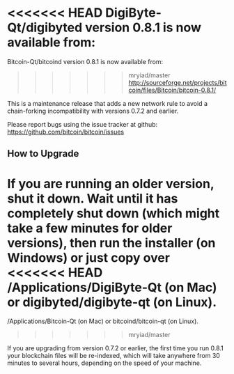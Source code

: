 <<<<<<< HEAD
DigiByte-Qt/digibyted version 0.8.1 is now available from:
=======
Bitcoin-Qt/bitcoind version 0.8.1 is now available from:
>>>>>>> mryiad/master
  http://sourceforge.net/projects/bitcoin/files/Bitcoin/bitcoin-0.8.1/

This is a maintenance release that adds a new network rule to avoid
a chain-forking incompatibility with versions 0.7.2 and earlier.

Please report bugs using the issue tracker at github:
  https://github.com/bitcoin/bitcoin/issues


How to Upgrade
--------------

If you are running an older version, shut it down. Wait
until it has completely shut down (which might take a few minutes for older
versions), then run the installer (on Windows) or just copy over
<<<<<<< HEAD
/Applications/DigiByte-Qt (on Mac) or digibyted/digibyte-qt (on Linux).
=======
/Applications/Bitcoin-Qt (on Mac) or bitcoind/bitcoin-qt (on Linux).
>>>>>>> mryiad/master

If you are upgrading from version 0.7.2 or earlier, the first time you
run 0.8.1 your blockchain files will be re-indexed, which will take
anywhere from 30 minutes to several hours, depending on the speed of
your machine.
